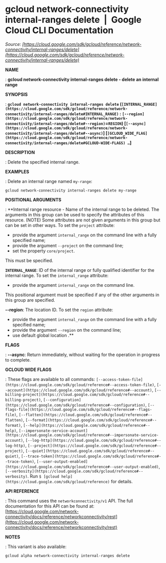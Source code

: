 # gcloud network-connectivity internal-ranges delete  |  Google Cloud CLI Documentation

*Source: [https://cloud.google.com/sdk/gcloud/reference/network-connectivity/internal-ranges/delete](https://cloud.google.com/sdk/gcloud/reference/network-connectivity/internal-ranges/delete)*

**NAME**

: **gcloud network-connectivity internal-ranges delete - delete an internal range**

**SYNOPSIS**

: **`gcloud network-connectivity internal-ranges delete` (`[INTERNAL_RANGE](https://cloud.google.com/sdk/gcloud/reference/network-connectivity/internal-ranges/delete#INTERNAL_RANGE)` : `[--region](https://cloud.google.com/sdk/gcloud/reference/network-connectivity/internal-ranges/delete#--region)`=`REGION`) [`[--async](https://cloud.google.com/sdk/gcloud/reference/network-connectivity/internal-ranges/delete#--async)`] [`[GCLOUD_WIDE_FLAG](https://cloud.google.com/sdk/gcloud/reference/network-connectivity/internal-ranges/delete#GCLOUD-WIDE-FLAGS) …`]**

**DESCRIPTION**

: Delete the specified internal range.

**EXAMPLES**

: Delete an internal range named ``my-range``:

```
gcloud network-connectivity internal-ranges delete my-range
```

**POSITIONAL ARGUMENTS**

: **Internal range resource - Name of the internal range to be deleted. The
arguments in this group can be used to specify the attributes of this resource.
(NOTE) Some attributes are not given arguments in this group but can be set in
other ways.
To set the `project` attribute:

- provide the argument `internal_range` on the command line with a
fully specified name;
- provide the argument `--project` on the command line;
- set the property `core/project`.

This must be specified.

**`INTERNAL_RANGE`**:
ID of the internal range or fully qualified identifier for the internal range.
To set the `internal_range` attribute:

- provide the argument `internal_range` on the command line.

This positional argument must be specified if any of the other arguments in this
group are specified.

**--region**:
The location ID.
To set the `region` attribute:

- provide the argument `internal_range` on the command line with a
fully specified name;
- provide the argument `--region` on the command line;
- use default global location .**

**FLAGS**

: **--async**:
Return immediately, without waiting for the operation in progress to complete.

**GCLOUD WIDE FLAGS**

: These flags are available to all commands: `[--access-token-file](https://cloud.google.com/sdk/gcloud/reference#--access-token-file)`,
`[--account](https://cloud.google.com/sdk/gcloud/reference#--account)`, `[--billing-project](https://cloud.google.com/sdk/gcloud/reference#--billing-project)`,
`[--configuration](https://cloud.google.com/sdk/gcloud/reference#--configuration)`,
`[--flags-file](https://cloud.google.com/sdk/gcloud/reference#--flags-file)`,
`[--flatten](https://cloud.google.com/sdk/gcloud/reference#--flatten)`, `[--format](https://cloud.google.com/sdk/gcloud/reference#--format)`, `[--help](https://cloud.google.com/sdk/gcloud/reference#--help)`, `[--impersonate-service-account](https://cloud.google.com/sdk/gcloud/reference#--impersonate-service-account)`,
`[--log-http](https://cloud.google.com/sdk/gcloud/reference#--log-http)`,
`[--project](https://cloud.google.com/sdk/gcloud/reference#--project)`, `[--quiet](https://cloud.google.com/sdk/gcloud/reference#--quiet)`, `[--trace-token](https://cloud.google.com/sdk/gcloud/reference#--trace-token)`, `[--user-output-enabled](https://cloud.google.com/sdk/gcloud/reference#--user-output-enabled)`,
`[--verbosity](https://cloud.google.com/sdk/gcloud/reference#--verbosity)`.
Run `$ [gcloud help](https://cloud.google.com/sdk/gcloud/reference)` for details.

**API REFERENCE**

: This command uses the `networkconnectivity/v1` API. The full
documentation for this API can be found at: [https://cloud.google.com/network-connectivity/docs/reference/networkconnectivity/rest](https://cloud.google.com/network-connectivity/docs/reference/networkconnectivity/rest)

**NOTES**

: This variant is also available:

```
gcloud alpha network-connectivity internal-ranges delete
```